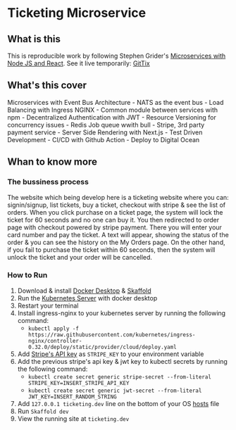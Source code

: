 # Ticketing Microservice

## What is this

This is reproducible work by following Stephen Grider's [Microservices with Node JS and React](https://www.udemy.com/course/microservices-with-node-js-and-react/). See it live temporarily: [GitTix](http://www.huseinnashr.me/)

## What's this cover

Microservices with Event Bus Architecture - NATS as the event bus - Load Balancing with Ingress NGINX - Common module between services with npm - Decentralized Authentication with JWT - Resource Versioning for concurrency issues - Redis Job queue wwith bull - Stripe, 3rd party payment service - Server Side Rendering with Next.js - Test Driven Development - CI/CD with Github Action - Deploy to Digital Ocean

## Whan to know more

### The bussiness process

The website which being develop here is a ticketing website where you can: signin/signup, list tickets, buy a ticket, checkout with stripe & see the list of orders. When you click purchase on a ticket page, the system will lock the ticket for 60 seconds and no one can buy it. You then redirected to order page with checkout powered by stripe payment. There you will enter your card number and pay the ticket. A text will appear, showing the status of the order & you can see the history on the My Orders page. On the other hand, if you fail to purchase the ticket within 60 seconds, then the system will unlock the ticket and your order will be cancelled.

### How to Run

1. Download & install [Docker Desktop](https://www.docker.com/products/docker-desktop) & [Skaffold](https://skaffold.dev/)
2. Run the [Kubernetes Server](https://collabnix.com/wp-content/uploads/2019/03/image-12-1024x704.png) with docker desktop
3. Restart your terminal
4. Install ingress-nginx to your kubernetes server by running the following command:
   - `kubectl apply -f https://raw.githubusercontent.com/kubernetes/ingress-nginx/controller-0.32.0/deploy/static/provider/cloud/deploy.yaml`
5. Add [Stripe's API key](https://stripe.com/) as `STRIPE_KEY` to your environment variable
6. Add the previous stripe's api key & jwt key to kubectl secrets by running the following command:
   - `kubectl create secret generic stripe-secret --from-literal STRIPE_KEY=INSERT_STRIPE_API_KEY`
   - `kubectl create secret generic jwt-secret --from-literal JWT_KEY=INSERT_RANDOM_STRING`
7. Add `127.0.0.1 ticketing.dev` line on the bottom of your OS [hosts](https://www.howtogeek.com/howto/27350/beginner-geek-how-to-edit-your-hosts-file/) file
8. Run `Skaffold dev`
9. View the running site at `ticketing.dev`
